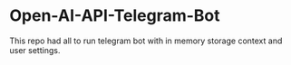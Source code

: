 # Open-AI-API-Telegram-Bot
This repo had all to run telegram bot with in memory storage context and user settings.
